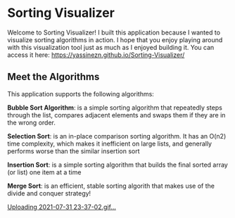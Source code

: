 # Sorting Visualizer
Welcome to Sorting Visualizer! I built this application because I wanted to visualize sorting algorithms in action. I hope that you enjoy playing around with this visualization tool just as much as I enjoyed building it. You can access it here: https://yassinezn.github.io/Sorting-Visualizer/

## Meet the Algorithms

This application supports the following algorithms: 

**Bubble Sort Algorithm**: is a simple sorting algorithm that repeatedly steps through the list, compares adjacent elements and swaps them if they are in the wrong order.

**Selection Sort**: is an in-place comparison sorting algorithm. It has an O(n2) time complexity, which makes it inefficient on large lists, and generally performs worse than the similar insertion sort

**Insertion Sort**: is a simple sorting algorithm that builds the final sorted array (or list) one item at a time

**Merge Sort**:  is an efficient, stable sorting algorith that makes use of the divide and conquer strategy!


[Uploading 2021-07-31 23-37-02.gif…]()




